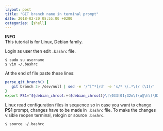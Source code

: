 ```yaml
---
layout: post
title: "GIT branch name in terminal prompt"
date: 2018-02-20 08:55:00 +0200
categories: [shell]
---
```


<div class="alert alert-info">
    <i class="fa fa-info-circle"></i> <strong>INFO</strong><br>
    This tutorial is for Linux, Debian family.
</div>

Login as user then edit `.bashrc` file.

```console
$ sudo su username
$ vim ~/.bashrc
```

At the end of file paste these lines:

```sh
parse_git_branch() {
   git branch 2> /dev/null | sed -e '/^[^*]/d' -e 's/* \(.*\)/ (\1)/'
}
export PS1="${debian_chroot:+($debian_chroot)}\[\033[01;32m\]\u@\h\[\033[00m\]:\[\033[01;34m\]\w\[\033[00m\]\$\[\033[33m\]\$(parse_git_branch)\[\033[00m\] "
```

Linux read configuration files in sequence so in case you want to change **PS1** prompt,
changes have to be made in `.bashrc` file.
To make the changes visible reopen terminal, relogin or source `.bashrc`.

```console
$ source ~/.bashrc
```
